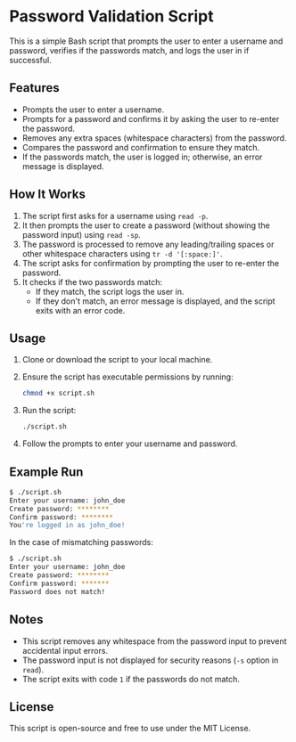 # Password Validation Script

This is a simple Bash script that prompts the user to enter a username and password, verifies if the passwords match, and logs the user in if successful.

## Features

- Prompts the user to enter a username.
- Prompts for a password and confirms it by asking the user to re-enter the password.
- Removes any extra spaces (whitespace characters) from the password.
- Compares the password and confirmation to ensure they match.
- If the passwords match, the user is logged in; otherwise, an error message is displayed.

## How It Works

1. The script first asks for a username using `read -p`.
2. It then prompts the user to create a password (without showing the password input) using `read -sp`.
3. The password is processed to remove any leading/trailing spaces or other whitespace characters using `tr -d '[:space:]'`.
4. The script asks for confirmation by prompting the user to re-enter the password.
5. It checks if the two passwords match:
   - If they match, the script logs the user in.
   - If they don't match, an error message is displayed, and the script exits with an error code.

## Usage

1. Clone or download the script to your local machine.
2. Ensure the script has executable permissions by running:

   ```bash
   chmod +x script.sh
   ```

3. Run the script:

   ```bash
   ./script.sh
   ```

4. Follow the prompts to enter your username and password.

## Example Run

```bash
$ ./script.sh
Enter your username: john_doe
Create password: ********
Confirm password: ********
You're logged in as john_doe!
```

In the case of mismatching passwords:

```bash
$ ./script.sh
Enter your username: john_doe
Create password: ********
Confirm password: *******
Password does not match!
```

## Notes

- This script removes any whitespace from the password input to prevent accidental input errors.
- The password input is not displayed for security reasons (`-s` option in `read`).
- The script exits with code `1` if the passwords do not match.

## License

This script is open-source and free to use under the MIT License.


